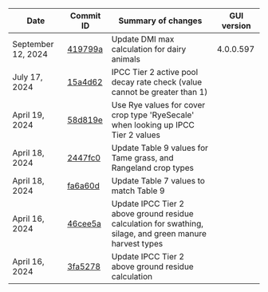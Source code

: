 | Date | Commit ID | Summary of changes | GUI version |
| -------- | ------- | ------- | ------- |
| September 12, 2024 | [419799a](https://github.com/holos-aafc/Holos/commit/419799ae1dc1ae4eedb3e6019d32f84f3fab3708) | Update DMI max calculation for dairy animals | 4.0.0.597 |
| July 17, 2024 | [15a4d62](https://github.com/holos-aafc/Holos/commit/15a4d6237226b86242c4d2a1899de8939022c8fd) | IPCC Tier 2 active pool decay rate check (value cannot be greater than 1) ||
| April 19, 2024 | [58d819e](https://github.com/holos-aafc/Holos/commit/58d819e6275ec9fa8ed40f5a3d759c3e521f225f) | Use Rye values for cover crop type 'RyeSecale' when looking up IPCC Tier 2 values ||
| April 18, 2024 | [2447fc0](https://github.com/holos-aafc/Holos/commit/2447fc0f16a37a7a7dcdcc55b516a2f466a4a08f) | Update Table 9 values for Tame grass, and Rangeland crop types ||
| April 18, 2024 | [fa6a60d](https://github.com/holos-aafc/Holos/commit/fa6a60deff7174f964ce56e76410221e8005f427) | Update Table 7 values to match Table 9 ||
| April 16, 2024 | [46cee5a](https://github.com/holos-aafc/Holos/commit/46cee5aa16e17311cdf87a652374dd1b50b2866f) | Update IPCC Tier 2 above ground residue calculation for swathing, silage, and green manure harvest types ||
| April 16, 2024 | [3fa5278](https://github.com/holos-aafc/Holos/commit/3fa527894e1e805b190a2480be8decf687d05b27) | Update IPCC Tier 2 above ground residue calculation ||

